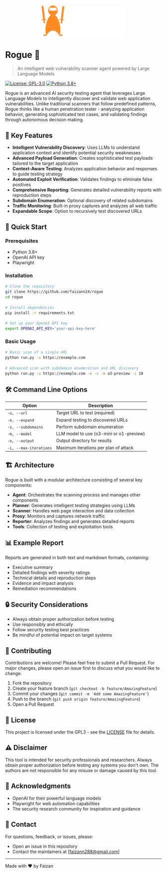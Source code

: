 <p align="center">
  <img src="logo/logo.png" alt="Rogue Logo" width="270"/>
</p>

# Rogue 🎯
> An intelligent web vulnerability scanner agent powered by Large Language Models

[![License: GPL-3.0](https://img.shields.io/badge/License-GPL%203.0-blue.svg)](https://www.gnu.org/licenses/gpl-3.0)
[![Python 3.8+](https://img.shields.io/badge/python-3.8+-blue.svg)](https://www.python.org/downloads/)

Rogue is an advanced AI security testing agent that leverages Large Language Models to intelligently discover and validate web application vulnerabilities. Unlike traditional scanners that follow predefined patterns, Rogue thinks like a human penetration tester - analyzing application behavior, generating sophisticated test cases, and validating findings through autonomous decision making.

## 🌟 Key Features

- **Intelligent Vulnerability Discovery**: Uses LLMs to understand application context and identify potential security weaknesses
- **Advanced Payload Generation**: Creates sophisticated test payloads tailored to the target application
- **Context-Aware Testing**: Analyzes application behavior and responses to guide testing strategy
- **Automated Exploit Verification**: Validates findings to eliminate false positives
- **Comprehensive Reporting**: Generates detailed vulnerability reports with reproduction steps
- **Subdomain Enumeration**: Optional discovery of related subdomains
- **Traffic Monitoring**: Built-in proxy captures and analyzes all web traffic
- **Expandable Scope**: Option to recursively test discovered URLs

## 🚀 Quick Start

### Prerequisites

- Python 3.8+
- OpenAI API key
- Playwright

### Installation

```bash
# Clone the repository
git clone https://github.com/faizann24/rogue
cd rogue

# Install dependencies
pip install -r requirements.txt

# Set up your OpenAI API key
export OPENAI_API_KEY='your-api-key-here'
```

### Basic Usage

```bash
# Basic scan of a single URL
python run.py -u https://example.com

# Advanced scan with subdomain enumeration and URL discovery
python run.py -u https://example.com -e -s -m o3-preview -i 10
```

## 🛠️ Command Line Options

| Option | Description |
|--------|-------------|
| `-u, --url` | Target URL to test (required) |
| `-e, --expand` | Expand testing to discovered URLs |
| `-s, --subdomains` | Perform subdomain enumeration |
| `-m, --model` | LLM model to use (o3-mini or o1-preview) |
| `-o, --output` | Output directory for results |
| `-i, --max-iterations` | Maximum iterations per plan of attack |

## 🏗️ Architecture

Rogue is built with a modular architecture consisting of several key components:

- **Agent**: Orchestrates the scanning process and manages other components
- **Planner**: Generates intelligent testing strategies using LLMs
- **Scanner**: Handles web page interaction and data collection
- **Proxy**: Monitors and captures network traffic
- **Reporter**: Analyzes findings and generates detailed reports
- **Tools**: Collection of testing and exploitation tools

## 📊 Example Report

Reports are generated in both text and markdown formats, containing:

- Executive summary
- Detailed findings with severity ratings
- Technical details and reproduction steps
- Evidence and impact analysis
- Remediation recommendations

## 🔒 Security Considerations

- Always obtain proper authorization before testing
- Use responsibly and ethically
- Follow security testing best practices
- Be mindful of potential impact on target systems

## 🤝 Contributing

Contributions are welcome! Please feel free to submit a Pull Request. For major changes, please open an issue first to discuss what you would like to change.

1. Fork the repository
2. Create your feature branch (`git checkout -b feature/AmazingFeature`)
3. Commit your changes (`git commit -m 'Add some AmazingFeature'`)
4. Push to the branch (`git push origin feature/AmazingFeature`)
5. Open a Pull Request

## 📝 License

This project is licensed under the GPL3 - see the [LICENSE](LICENSE) file for details.

## ⚠️ Disclaimer

This tool is intended for security professionals and researchers. Always obtain proper authorization before testing any systems you don't own. The authors are not responsible for any misuse or damage caused by this tool.

## 🙏 Acknowledgments

- OpenAI for their powerful language models
- Playwright for web automation capabilities
- The security research community for inspiration and guidance

## 📧 Contact

For questions, feedback, or issues, please:
- Open an issue in this repository
- Contact the maintainers at [faizann288@gmail.com]

---
Made with ❤️ by Faizan
